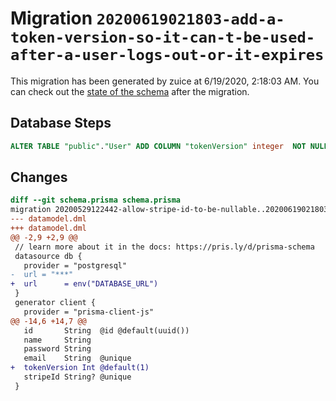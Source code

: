 # Migration `20200619021803-add-a-token-version-so-it-can-t-be-used-after-a-user-logs-out-or-it-expires`

This migration has been generated by zuice at 6/19/2020, 2:18:03 AM.
You can check out the [state of the schema](./schema.prisma) after the migration.

## Database Steps

```sql
ALTER TABLE "public"."User" ADD COLUMN "tokenVersion" integer  NOT NULL DEFAULT 1;
```

## Changes

```diff
diff --git schema.prisma schema.prisma
migration 20200529122442-allow-stripe-id-to-be-nullable..20200619021803-add-a-token-version-so-it-can-t-be-used-after-a-user-logs-out-or-it-expires
--- datamodel.dml
+++ datamodel.dml
@@ -2,9 +2,9 @@
 // learn more about it in the docs: https://pris.ly/d/prisma-schema
 datasource db {
   provider = "postgresql"
-  url = "***"
+  url      = env("DATABASE_URL")
 }
 generator client {
   provider = "prisma-client-js"
@@ -14,6 +14,7 @@
   id       String  @id @default(uuid())
   name     String
   password String
   email    String  @unique
+  tokenVersion Int @default(1)
   stripeId String? @unique
 }
```


